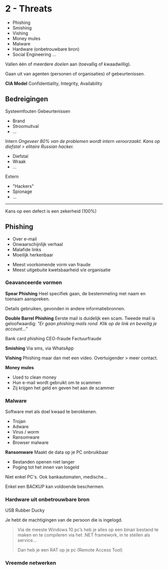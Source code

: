 # 2 - Threats
- Phishing
- Smishing
- Vishing
- Money mules
- Malware
- Hardware (onbetrouwbare bron)
- Social Engineering
...

Vallen één of meerdere *doelen* aan (toevallig of kwaadwillig).

Gaan uit van agenten (personen of organisaties) of gebeurtenissen.

**CIA Model**
Confidentiality, Integrity, Availability

## Bedreigingen
Systeemfouten
Gebeurtenissen
- Brand
- Stroomuitval
- ...

Intern
*Ongeveer 80% van de problemen wordt intern veroorzaakt. Kans op diefstal > elitaire Russian hacker.*
- Diefstal
- Wraak
- ...

Extern
- "Hackers"
- Spionage
- ...
---
Kans op een defect is een zekerheid (100%)

## Phishing
- Over e-mail
- Onwaarschijnlijk verhaal
- Malafide links
- Moeilijk herkenbaar
+ Meest voorkomende vorm van fraude
+ Meest uitgebuite kwetsbaarheid v/e organisatie

### Geavanceerde vormen
**Spear Phishing**
Heel specifiek gaan, de bestemmeling met naam en toenaam aanspreken.

Details gebruiken, gevonden in andere informatiebronnen.

**Double Barrel Phishing**
Eerste mail is duidelijk een scam.
Tweede mail is geloofwaardig: *"Er gaan phishing mails rond. Klik op de link en beveilig je account..."*

Bank card phishing
CEO-fraude
Factuurfraude

**Smishing**
Via sms, via WhatsApp

**Vishing**
Phishing maar dan met een video.
Overtuigender > meer contact.

**Money mules**
- Used to clean money
- Hun e-mail wordt gebruikt om te scammen
- Zij krijgen het geld en geven het aan de scammer

### Malware
Software met als doel kwaad te berokkenen.
- Trojan
- Adware
- Virus / worm
- Ransomware
- Browser malware

**Ransomware**
Maakt de data op je PC onbruikbaar
- Bestanden openen niet langer
- Poging tot het innen van losgeld

Niet enkel PC's. Ook bankautomaten, medische...

Enkel een BACKUP kan voldoende beschermen.

### Hardware uit onbetrouwbare bron
USB Rubber Ducky

Je hebt de machtigingen van de persoon die is ingelogd.

> Via de meeste Windows 10 pc’s heb je alles op een binair bestand te maken en te compileren via het .NET framework, in te stellen als service...
> 
> Dan heb je een RAT op je pc (Remote Access Tool)

### Vreemde netwerken

<!--stackedit_data:
eyJoaXN0b3J5IjpbMzEzMjIzNzU5LC0xMDAyNzI4MzkwXX0=
-->